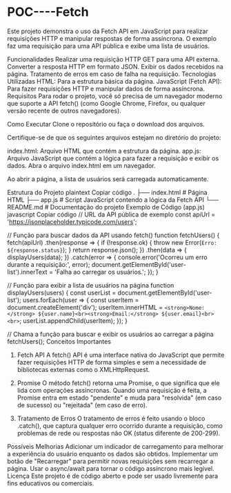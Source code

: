 # POC----Fetch

Este projeto demonstra o uso da Fetch API em JavaScript para realizar requisições HTTP e manipular respostas de forma assíncrona. O exemplo faz uma requisição para uma API pública e exibe uma lista de usuários.

Funcionalidades
Realizar uma requisição HTTP GET para uma API externa.
Converter a resposta HTTP em formato JSON.
Exibir os dados recebidos na página.
Tratamento de erros em caso de falha na requisição.
Tecnologias Utilizadas
HTML: Para a estrutura básica da página.
JavaScript (Fetch API): Para fazer requisições HTTP e manipular dados de forma assíncrona.
Requisitos
Para rodar o projeto, você só precisa de um navegador moderno que suporte a API fetch() (como Google Chrome, Firefox, ou qualquer versão recente de outros navegadores).

Como Executar
Clone o repositório ou faça o download dos arquivos.

Certifique-se de que os seguintes arquivos estejam no diretório do projeto:

index.html: Arquivo HTML que contém a estrutura da página.
app.js: Arquivo JavaScript que contém a lógica para fazer a requisição e exibir os dados.
Abra o arquivo index.html em um navegador.

Ao abrir a página, a lista de usuários será carregada automaticamente.

Estrutura do Projeto
plaintext
Copiar código
.
├── index.html      # Página HTML
├── app.js          # Script JavaScript contendo a lógica da Fetch API
└── README.md       # Documentação do projeto
Exemplo de Código (app.js)
javascript
Copiar código
// URL da API pública de exemplo
const apiUrl = 'https://jsonplaceholder.typicode.com/users';

// Função para buscar dados da API usando fetch()
function fetchUsers() {
  fetch(apiUrl)
    .then(response => {
      if (!response.ok) {
        throw new Error(`Erro: ${response.status}`);
      }
      return response.json();
    })
    .then(data => {
      displayUsers(data);
    })
    .catch(error => {
      console.error('Ocorreu um erro durante a requisição:', error);
      document.getElementById('user-list').innerText = 'Falha ao carregar os usuários.';
    });
}

// Função para exibir a lista de usuários na página
function displayUsers(users) {
  const userList = document.getElementById('user-list');
  users.forEach(user => {
    const userItem = document.createElement('div');
    userItem.innerHTML = `<strong>Nome:</strong> ${user.name}<br><strong>Email:</strong> ${user.email}<br><br>`;
    userList.appendChild(userItem);
  });
}

// Chama a função para buscar e exibir os usuários ao carregar a página
fetchUsers();
Conceitos Importantes
1. Fetch API
A fetch() API é uma interface nativa do JavaScript que permite fazer requisições HTTP de forma simples e sem a necessidade de bibliotecas externas como o XMLHttpRequest.

2. Promise
O método fetch() retorna uma Promise, o que significa que ele lida com operações assíncronas. Quando uma requisição é feita, a Promise entra em estado "pendente" e muda para "resolvida" (em caso de sucesso) ou "rejeitada" (em caso de erro).

3. Tratamento de Erros
O tratamento de erros é feito usando o bloco .catch(), que captura qualquer erro ocorrido durante a requisição, como problemas de rede ou respostas não OK (status diferente de 200-299).

Possíveis Melhorias
Adicionar um indicador de carregamento para melhorar a experiência do usuário enquanto os dados são obtidos.
Implementar um botão de "Recarregar" para permitir novas requisições sem recarregar a página.
Usar o async/await para tornar o código assíncrono mais legível.
Licença
Este projeto é de código aberto e pode ser usado livremente para fins educativos ou comerciais.
